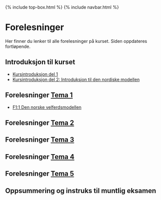 {% include top-box.html %} <!-- Kode for å inkludere boksen på toppen av siden. Se _config.yml for å gjøre endringer. -->
{% include navbar.html %} <!-- Kode for navigasjonsmeny. Se navbar.html for å gjøre endringer. -->
<!-- Gjør endringer under her -->

# Forelesninger
Her finner du lenker til alle forelesninger på kurset. Siden oppdateres fortløpende.

## Introduksjon til kurset
* [Kursintroduksjon del 1](https://uit-sok-2008-h24.github.io/assets/F0_kursintro_sok_2008_h24.pdf)
* [Kursintroduksjon del 2: Introduksjon til den nordiske modellen](https://uit-sok-2008-h24.github.io/assets/introduksjon_studenter.html)

## Forelesninger [Tema 1](temaer.md#tema1)<a name="f_t1"></a>
* [F1:1 Den norske velferdsmodellen](https://uit-sok-2008-h24.github.io/assets/forelesning_2_studenter.html)
  
<!--
* [F1:2 Velferdsstaten og Politisk teori](https://uit-sok-2008-h23.github.io/assets/f2_kap_1_2_studenter.html)
* [F1.3 Introduksjon til arbeidsmarkedsøkonomi](https://uit-sok-2008-h23.github.io/assets/F1.3_IntrotilArbeidsmarkedsokonomi.pdf)
-->
## Forelesninger [Tema 2](temaer.md#tema2)<a name="f_t2"></a>
<!--
* [F2.1 Introduktion till tema 2 og Arbeidstidsregulering](https://uit-sok-2008-h23.github.io/assets/F2.1_arbeidstidsregulering_23.pdf)
* [F2.2 Familiepolitikk](https://uit-sok-2008-h23.github.io/assets/F2.2_familiepolitikk_23.pdf)
* [F2.3a Økonomisk teori og offentlige inngrep (kap.3)](https://uit-sok-2008-h23.github.io/assets/f4_kap_3_2023_studenter.html)
* [F2.3b Utdanning og offentlige inngrep (kap. 10 og 11)](https://uit-sok-2008-h23.github.io/assets/kap_10_11_2023_studenter_ny.html)
* [F2.4 Helsetjenester og helseforsikring (kap. 4 og 9](https://uit-sok-2008-h23.github.io/assets/kap_9_2023_studenter.html)
-->  
## Forelesninger [Tema 3](temaer.md#tema3)<a name="f_t3"></a>
<!--
* [F3.1 Introduktion till tema 3 og Minstelønn](https://uit-sok-2008-h23.github.io/assets/F.3.1_minstelønn.pdf)
* [F3.2 & F3.3 Fagforeninger, kollektive forhandlinger og den nordiske modellen](https://uit-sok-2008-h23.github.io/assets/F3.2_fagforeninger.pdf)
-->

## Forelesninger [Tema 4](temaer.md#tema4)<a name="f_t4"></a>
<!--
* [Sosialforsikring, del 1, kap. 6](https://uit-sok-2008-h23.github.io/assets/kap_6_studenter.html)
* [Sosialforsikring, del 2, disinsentiveffekter, kap. 6](https://uit-sok-2008-h23.github.io/assets/kap_6_insentiv_studenter.html)
* [Arbeidsledighetstrygd, kap. 12](https://uit-sok-2008-h23.github.io/assets/F4.3_Arbeidsledighetstrygd_2023.pdf)
-->

## Forelesninger [Tema 5](temaer.md#tema4)<a name="f_t5"></a>
<!--
* [Migrasjon, BO kap. 9](https://uit-sok-2008-h23.github.io/assets/F5.1_migrasjon.pdf)
* [Oppslutning om velferdsstaten](https://uit-sok-2008-h23.github.io/assets/tillit_studenter.html)
* [Velferdsstatens framtid](https://uit-sok-2008-h23.github.io/assets/framtid_2023_studenter.html)
-->
  
## Oppsummering og instruks til muntlig eksamen
<!--
* [Instruks til muntlig eksamen](https://uit-sok-2008-h23.github.io/assets/Instruks_muntlig_eksamen2023.pdf)
-->

